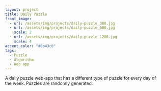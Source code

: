 ```yaml
---
layout: project
title: Daily Puzzle
front_image:
  - url: /assets/img/projects/daily-puzzle_300.jpg
  - url: /assets/img/projects/daily-puzzle_600.jpg
    scale: 2
  - url: /assets/img/projects/daily-puzzle_1200.jpg
    scale: 4
accent_color: "#8b43c0"
tags:
  - Puzzle
  - Algorithm
  - Web app
---
```


A daily puzzle web-app that has a different type of puzzle for every day of the week. Puzzles are randomly generated.